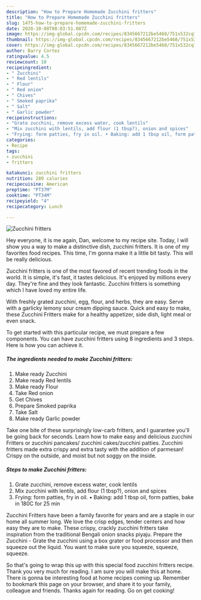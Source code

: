 ```yaml
---
description: "How to Prepare Homemade Zucchini fritters"
title: "How to Prepare Homemade Zucchini fritters"
slug: 1475-how-to-prepare-homemade-zucchini-fritters
date: 2020-10-08T08:03:51.087Z
image: https://img-global.cpcdn.com/recipes/8345667212be5468/751x532cq70/zucchini-fritters-recipe-main-photo.jpg
thumbnail: https://img-global.cpcdn.com/recipes/8345667212be5468/751x532cq70/zucchini-fritters-recipe-main-photo.jpg
cover: https://img-global.cpcdn.com/recipes/8345667212be5468/751x532cq70/zucchini-fritters-recipe-main-photo.jpg
author: Barry Cortez
ratingvalue: 4.5
reviewcount: 10
recipeingredient:
- " Zucchini"
- " Red lentils"
- " Flour"
- " Red onion"
- " Chives"
- " Smoked paprika"
- " Salt"
- " Garlic powder"
recipeinstructions:
- "Grate zucchini, remove excess water, cook lentils"
- "Mix zucchini with lentils, add flour (1 tbsp?), onion and spices"
- "Frying: form patties, fry in oil. • Baking: add 1 tbsp oil, form patties, bake in 180C for 25 min"
categories:
- Recipe
tags:
- zucchini
- fritters

katakunci: zucchini fritters 
nutrition: 289 calories
recipecuisine: American
preptime: "PT37M"
cooktime: "PT34M"
recipeyield: "4"
recipecategory: Lunch

---
```



![Zucchini fritters](https://img-global.cpcdn.com/recipes/8345667212be5468/751x532cq70/zucchini-fritters-recipe-main-photo.jpg)

Hey everyone, it is me again, Dan, welcome to my recipe site. Today, I will show you a way to make a distinctive dish, zucchini fritters. It is one of my favorites food recipes. This time, I'm gonna make it a little bit tasty. This will be really delicious.

Zucchini fritters is one of the most favored of recent trending foods in the world. It is simple, it's fast, it tastes delicious. It's enjoyed by millions every day. They're fine and they look fantastic. Zucchini fritters is something which I have loved my entire life.

With freshly grated zucchini, egg, flour, and herbs, they are easy. Serve with a garlicky lemony sour cream dipping sauce. Quick and easy to make, these Zucchini Fritters make for a healthy appetizer, side dish, light meal or even snack.


To get started with this particular recipe, we must prepare a few components. You can have zucchini fritters using 8 ingredients and 3 steps. Here is how you can achieve it.

<!--inarticleads1-->

##### The ingredients needed to make Zucchini fritters:

1. Make ready  Zucchini
1. Make ready  Red lentils
1. Make ready  Flour
1. Take  Red onion
1. Get  Chives
1. Prepare  Smoked paprika
1. Take  Salt
1. Make ready  Garlic powder


Take one bite of these surprisingly low-carb fritters, and I guarantee you&#39;ll be going back for seconds. Learn how to make easy and delicious zucchini Fritters or zucchini pancakes/ zucchini cakes/zucchini patties. Zucchini fritters made extra crispy and extra tasty with the addition of parmesan! Crispy on the outside, and moist but not soggy on the inside. 

<!--inarticleads2-->

##### Steps to make Zucchini fritters:

1. Grate zucchini, remove excess water, cook lentils
1. Mix zucchini with lentils, add flour (1 tbsp?), onion and spices
1. Frying: form patties, fry in oil. • Baking: add 1 tbsp oil, form patties, bake in 180C for 25 min


Zucchini Fritters have been a family favorite for years and are a staple in our home all summer long. We love the crisp edges, tender centers and how easy they are to make. These crispy, crackly zucchini fritters take inspiration from the traditional Bengali onion snacks piyaju. Prepare the Zucchini - Grate the zucchini using a box grater or food processor and then squeeze out the liquid. You want to make sure you squeeze, squeeze, squeeze. 

So that's going to wrap this up with this special food zucchini fritters recipe. Thank you very much for reading. I am sure you will make this at home. There is gonna be interesting food at home recipes coming up. Remember to bookmark this page on your browser, and share it to your family, colleague and friends. Thanks again for reading. Go on get cooking!
